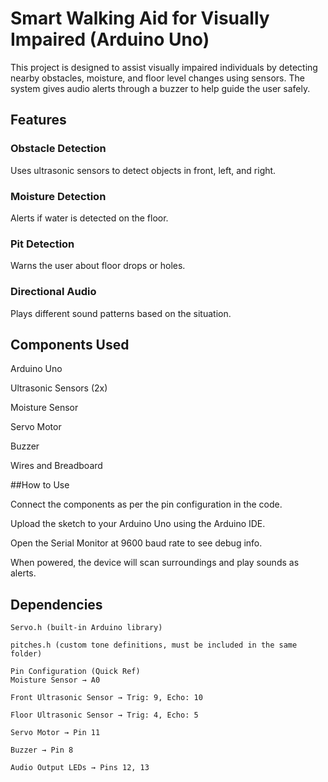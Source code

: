 
# Smart Walking Aid for Visually Impaired (Arduino Uno)

This project is designed to assist visually impaired individuals by detecting nearby obstacles, moisture, and floor level changes using sensors. The system gives audio alerts through a buzzer to help guide the user safely.

## Features
### Obstacle Detection
Uses ultrasonic sensors to detect objects in front, left, and right.

### Moisture Detection
Alerts if water is detected on the floor.

### Pit Detection
Warns the user about floor drops or holes.

### Directional Audio
Plays different sound patterns based on the situation.

## Components Used

Arduino Uno

Ultrasonic Sensors (2x)

Moisture Sensor

Servo Motor

Buzzer

Wires and Breadboard

##How to Use

Connect the components as per the pin configuration in the code.

Upload the sketch to your Arduino Uno using the Arduino IDE.

Open the Serial Monitor at 9600 baud rate to see debug info.

When powered, the device will scan surroundings and play sounds as alerts.


## Dependencies
```
Servo.h (built-in Arduino library)

pitches.h (custom tone definitions, must be included in the same folder)

Pin Configuration (Quick Ref)
Moisture Sensor → A0

Front Ultrasonic Sensor → Trig: 9, Echo: 10

Floor Ultrasonic Sensor → Trig: 4, Echo: 5

Servo Motor → Pin 11

Buzzer → Pin 8

Audio Output LEDs → Pins 12, 13
```